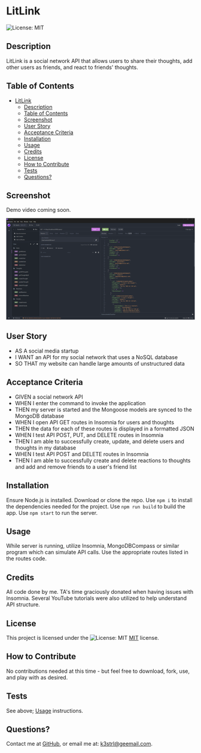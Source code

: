 
# LitLink

![License: MIT](https://img.shields.io/badge/License-MIT-yellow.svg)

## Description

LitLink is a social network API that allows users to share their thoughts, add other users as friends, and react to friends' thoughts.

## Table of Contents

- [LitLink](#litlink)
  - [Description](#description)
  - [Table of Contents](#table-of-contents)
  - [Screenshot](#screenshot)
  - [User Story](#user-story)
  - [Acceptance Criteria](#acceptance-criteria)
  - [Installation](#installation)
  - [Usage](#usage)
  - [Credits](#credits)
  - [License](#license)
  - [How to Contribute](#how-to-contribute)
  - [Tests](#tests)
  - [Questions?](#questions)

## Screenshot

Demo video coming soon.

![Screenshot of Insomnia w/ endpoints and data.](/assets/screenshot.png)

## User Story

- AS A social media startup
- I WANT an API for my social network that uses a NoSQL database
- SO THAT my website can handle large amounts of unstructured data

## Acceptance Criteria

- GIVEN a social network API
- WHEN I enter the command to invoke the application
- THEN my server is started and the Mongoose models are synced to the MongoDB database
- WHEN I open API GET routes in Insomnia for users and thoughts
- THEN the data for each of these routes is displayed in a formatted JSON
- WHEN I test API POST, PUT, and DELETE routes in Insomnia
- THEN I am able to successfully create, update, and delete users and thoughts in my database
- WHEN I test API POST and DELETE routes in Insomnia
- THEN I am able to successfully create and delete reactions to thoughts and add and remove friends to a user's friend list

## Installation

Ensure Node.js is installed. Download or clone the repo. Use `npm i` to install the dependencies needed for the project. Use `npm run build` to build the app. Use `npm start` to run the server.

## Usage

While server is running, utilize Insomnia, MongoDBCompass or similar program which can simulate API calls. Use the appropriate routes listed in the routes code.

## Credits

All code done by me. TA's time graciously donated when having issues with Insomnia. Several YouTube tutorials were also utilized to help understand API structure.

## License

This project is licensed under the ![License: MIT](https://img.shields.io/badge/License-MIT-yellow.svg) [MIT](https://opensource.org/licenses/MIT) license.

## How to Contribute

No contributions needed at this time - but feel free to download, fork, use, and play with as desired.

## Tests

See above; [Usage](#usage) instructions.

## Questions?

Contact me at
[GitHub](https://github.com/k3strl), or email me at: <k3strl@geemail.com>.
